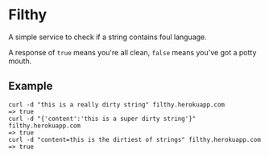 # Filthy
A simple service to check if a string contains foul language.

A response of `true` means you're all clean, `false` means you've got a potty mouth.

## Example
    curl -d "this is a really dirty string" filthy.herokuapp.com
    => true
    curl -d "{'content':'this is a super dirty string'}" filthy.herokuapp.com
    => true
    curl -d "content=this is the dirtiest of strings" filthy.herokuapp.com
    => true


